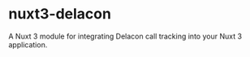 # nuxt3-delacon
A Nuxt 3 module for integrating Delacon call tracking into your Nuxt 3 application.
